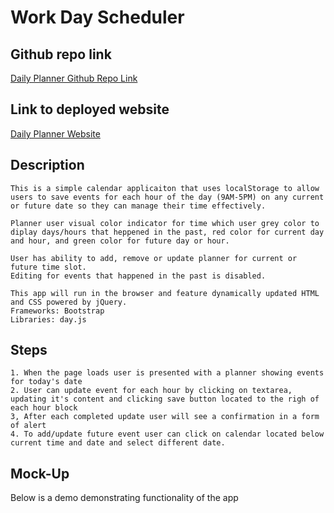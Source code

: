 # Work Day Scheduler

##  Github repo link

[Daily Planner Github Repo Link](https://github.com/Alphalfa711/daily-planner)

## Link to deployed website

[Daily Planner Website](https://alphalfa711.github.io/daily-planner/)

## Description

```
This is a simple calendar applicaiton that uses localStorage to allow users to save events for each hour of the day (9AM-5PM) on any current or future date so they can manage their time effectively.

Planner user visual color indicator for time which user grey color to diplay days/hours that heppened in the past, red color for current day and hour, and green color for future day or hour.

User has ability to add, remove or update planner for current or future time slot.
Editing for events that happened in the past is disabled.

This app will run in the browser and feature dynamically updated HTML and CSS powered by jQuery.
Frameworks: Bootstrap
Libraries: day.js

```

## Steps

```
1. When the page loads user is presented with a planner showing events for today's date
2. User can update event for each hour by clicking on textarea, updating it's content and clicking save button located to the righ of each hour block
3, After each completed update user will see a confirmation in a form of alert
4. To add/update future event user can click on calendar located below current time and date and select different date.
```



## Mock-Up

Below is a demo demonstrating functionality of the  app

